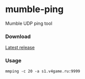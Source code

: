 # mumble-ping
Mumble UDP ping tool

### Download
[Latest release](https://github.com/v4game/mumble-ping/releases/latest)

### Usage
``mmping -c 20 -a s1.v4game.ru:9999``

